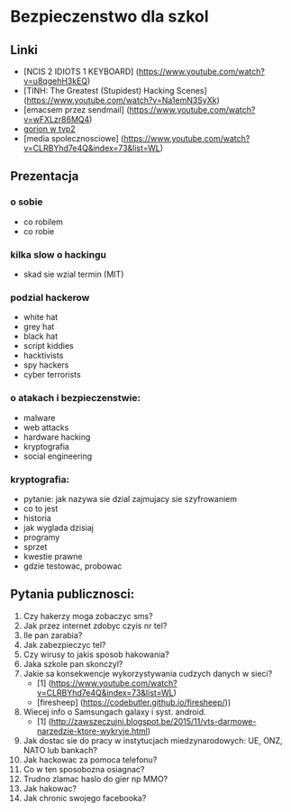 # Bezpieczenstwo dla szkol

## Linki

* [NCIS 2 IDIOTS 1 KEYBOARD] (https://www.youtube.com/watch?v=u8qgehH3kEQ)
* [TINH: The Greatest (Stupidest) Hacking Scenes] (https://www.youtube.com/watch?v=Na1emN3SyXk)
* [emacsem przez sendmail] (https://www.youtube.com/watch?v=wFXLzr86MQ4)
* [gorion w tvp2]( https://www.youtube.com/watch?v=ZGLK5BaooH8)
* [media spolecznosciowe] (https://www.youtube.com/watch?v=CLRBYhd7e4Q&index=73&list=WL)

## Prezentacja

### o sobie

- co robilem
- co robie

### kilka slow o hackingu

- skad sie wzial termin (MIT)

### podzial hackerow

- white hat
- grey hat
- black hat	
- script kiddies
- hacktivists
- spy hackers
- cyber terrorists

### o atakach i bezpieczenstwie:

- malware
- web attacks
- hardware hacking
- kryptografia
- social engineering

### kryptografia:

- pytanie: jak nazywa sie dzial zajmujacy sie szyfrowaniem
- co to jest
- historia
- jak wyglada dzisiaj
- programy
- sprzet
- kwestie prawne
- gdzie testowac, probowac

## Pytania publicznosci:

1.  Czy hakerzy moga zobaczyc sms?
2.  Jak przez internet zdobyc czyis nr tel?
3.  Ile pan zarabia?
4.  Jak zabezpieczyc tel?
5.  Czy wirusy to jakis sposob hakowania?
6.  Jaka szkole pan skonczyl?
7.  Jakie sa konsekwencje wykorzystywania cudzych danych w sieci?
    * [1] (https://www.youtube.com/watch?v=CLRBYhd7e4Q&index=73&list=WL)
    * [firesheep] (https://codebutler.github.io/firesheep/))
8.  Wiecej info o Samsungach galaxy i syst. android.
    * [1] (http://zawszeczujni.blogspot.be/2015/11/vts-darmowe-narzedzie-ktore-wykryje.html)
9. Jak dostac sie do pracy w instytucjach miedzynarodowych: UE, ONZ, NATO lub bankach?
10. Jak hackowac za pomoca telefonu?
11. Co w ten sposobozna osiagnac?
12. Trudno zlamac haslo do gier np MMO?
13. Jak hakowac?
14. Jak chronic swojego facebooka?


	
	
